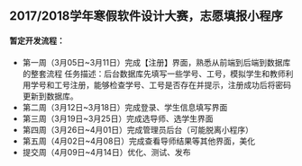 ## 2017/2018学年寒假软件设计大赛，志愿填报小程序

#### 暂定开发流程：

- 第一周（3月05日~3月11日）完成【注册】界面，熟悉从前端到后端到数据库的整套流程
  任务描述：后台数据库先填写一些学号、工号，模拟学生和教师利用学号和工号注册，能够检查学号、工号是否存在并提示，注册成功后将密码更新到数据库。
- 第二周（3月12日~3月18日）完成登录、学生信息填写界面
- 第三周（3月19日~3月25日）完成选导师、选学生界面
- 第四周（3月26日~4月01日）完成管理员后台（可能脱离小程序）
- 第五周（4月02日~4月08日）完成查看导师结果等其他界面，美化
- 提交周（4月09日~4月14日）优化、测试、发布

